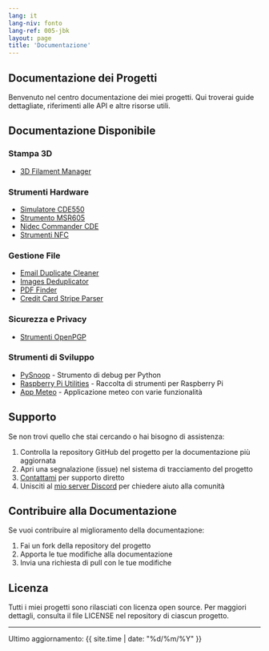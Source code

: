 ```yaml
---
lang: it
lang-niv: fonto
lang-ref: 005-jbk
layout: page
title: 'Documentazione'
---
```


## Documentazione dei Progetti

Benvenuto nel centro documentazione dei miei progetti. Qui troverai guide dettagliate, riferimenti alle API e altre risorse utili.

## Documentazione Disponibile

### Stampa 3D

- [3D Filament Manager](/docs/3D_Filament_Manager/)

### Strumenti Hardware

- [Simulatore CDE550](/docs/CDE550-sim/)
- [Strumento MSR605](/docs/MSR605/)
- [Nidec Commander CDE](/docs/Nidec_CommanderCDE/)
- [Strumenti NFC](/docs/NFC/)

### Gestione File

- [Email Duplicate Cleaner](/docs/EmailDuplicateCleaner/)
- [Images Deduplicator](/docs/Images-Deduplicator/)
- [PDF Finder](/docs/PDF_Finder/)
- [Credit Card Stripe Parser](/docs/card_parser/)

### Sicurezza e Privacy

- [Strumenti OpenPGP](/docs/OpenPGP/)

### Strumenti di Sviluppo

- [PySnoop](/docs/PySnoop/) - Strumento di debug per Python
- [Raspberry Pi Utilities](/docs/raspy_utility/) - Raccolta di strumenti per Raspberry Pi
- [App Meteo](/docs/weather/) - Applicazione meteo con varie funzionalità

## Supporto

Se non trovi quello che stai cercando o hai bisogno di assistenza:

1. Controlla la repository GitHub del progetto per la documentazione più aggiornata
2. Apri una segnalazione (issue) nel sistema di tracciamento del progetto
3. [Contattami](/contact/) per supporto diretto
4. Unisciti al [mio server Discord](/https://discord.gg/ryqNeuRYjD) per chiedere aiuto alla comunità

## Contribuire alla Documentazione

Se vuoi contribuire al miglioramento della documentazione:

1. Fai un fork della repository del progetto
2. Apporta le tue modifiche alla documentazione
3. Invia una richiesta di pull con le tue modifiche

## Licenza

Tutti i miei progetti sono rilasciati con licenza open source. Per maggiori dettagli, consulta il file LICENSE nel repository di ciascun progetto.

---

Ultimo aggiornamento: {{ site.time | date: "%d/%m/%Y" }}
